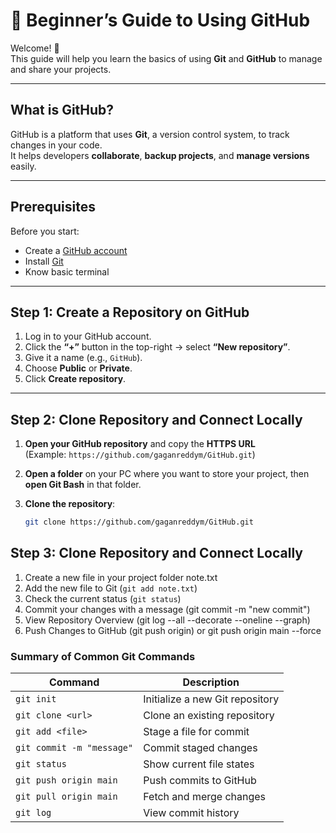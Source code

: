 # 🌱 Beginner’s Guide to Using GitHub

Welcome! 👋  
This guide will help you learn the basics of using **Git** and **GitHub** to manage and share your projects.

---

## What is GitHub?

GitHub is a platform that uses **Git**, a version control system, to track changes in your code.  
It helps developers **collaborate**, **backup projects**, and **manage versions** easily.

---

## Prerequisites

Before you start:
- Create a [GitHub account](https://github.com/)
- Install [Git](https://git-scm.com/downloads)
- Know basic terminal 
---

## Step 1: Create a Repository on GitHub
1. Log in to your GitHub account.  
2. Click the **“+”** button in the top-right → select **“New repository”**.  
3. Give it a name (e.g., `GitHub`).  
4. Choose **Public** or **Private**.  
5. Click **Create repository**.

---

## Step 2: Clone Repository and Connect Locally
1. **Open your GitHub repository** and copy the **HTTPS URL**  
   (Example: `https://github.com/gaganreddym/GitHub.git`)

2. **Open a folder** on your PC where you want to store your project, then **open Git Bash** in that folder.

3. **Clone the repository**:
   ```bash
   git clone https://github.com/gaganreddym/GitHub.git

## Step 3: Clone Repository and Connect Locally
1. Create a new file in your project folder note.txt
2. Add the new file to Git
   (`git add note.txt`)
4. Check the current status
   (`git status`)
5. Commit your changes with a message
   (git commit -m "new commit")
6. View Repository Overview
    (git log --all --decorate --oneline --graph)
7. Push Changes to GitHub
   (git push origin) or git push origin main --force

 ### Summary of Common Git Commands

| Command                   | Description                     |
| ------------------------- | ------------------------------- |
| `git init`                | Initialize a new Git repository |
| `git clone <url>`         | Clone an existing repository    |
| `git add <file>`          | Stage a file for commit         |
| `git commit -m "message"` | Commit staged changes           |
| `git status`              | Show current file states        |
| `git push origin main`    | Push commits to GitHub          |
| `git pull origin main`    | Fetch and merge changes         |
| `git log`                 | View commit history             |

